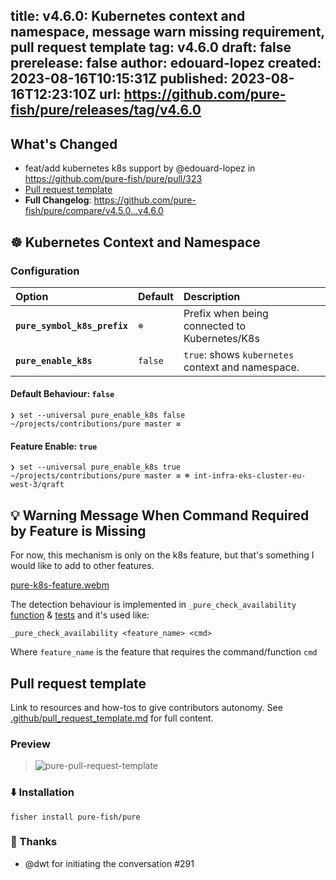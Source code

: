 title:	v4.6.0: Kubernetes context and namespace, message warn missing requirement, pull request template
tag:	v4.6.0
draft:	false
prerelease:	false
author:	edouard-lopez
created:	2023-08-16T10:15:31Z
published:	2023-08-16T12:23:10Z
url:	https://github.com/pure-fish/pure/releases/tag/v4.6.0
--
## What's Changed
* feat/add kubernetes k8s support by @edouard-lopez in https://github.com/pure-fish/pure/pull/323
* [Pull request template][pr-template]
* **Full Changelog**: https://github.com/pure-fish/pure/compare/v4.5.0...v4.6.0

## :wheel_of_dharma: Kubernetes Context and Namespace

### Configuration

| Option                                         | Default | Description                                                                                     |
| :--------------------------------------------- | :------ | :---------------------------------------------------------------------------------------------- |
| **`pure_symbol_k8s_prefix`**           | `☸`     | Prefix when being connected to Kubernetes/K8s                       |
| **`pure_enable_k8s`**                                    | `false` | `true`: shows `kubernetes` context and namespace.                                                                                                                   |

#### Default Behaviour: `false`

```shell
❯ set --universal pure_enable_k8s false
~/projects/contributions/pure master ≡
```

#### Feature Enable: `true`

```shell
❯ set --universal pure_enable_k8s true
~/projects/contributions/pure master ≡ ☸ int-infra-eks-cluster-eu-west-3/qraft
```

## :bulb: Warning Message When Command Required by Feature is Missing

For now, this mechanism is only on the k8s feature, but that's something I would like to add to other features. 

[pure-k8s-feature.webm](https://github.com/pure-fish/pure/assets/1212392/a81bdc2f-8a18-401c-bff0-cb727f98aba7)

The detection behaviour is implemented in `_pure_check_availability` [function][code] & [tests][test] and it's used like:

```fish
_pure_check_availability <feature_name> <cmd>
```
Where `feature_name` is the feature that requires the command/function `cmd`

## Pull request template

Link to resources and how-tos to give contributors autonomy. See [.github/pull_request_template.md][pr-template] for full content.

### Preview

> ![pure-pull-request-template](https://github.com/pure-fish/pure/assets/1212392/bff97f39-cebe-42a3-9e75-f05a1cea2195)


### :arrow_down:  Installation

	fisher install pure-fish/pure

### :clap: Thanks

* @dwt for initiating the conversation #291

[pr-template]: https://github.com/pure-fish/pure/blob/596d0aa4c35355c77ad720ad52defa7dfcacd712/.github/pull_request_template.md
[code]: https://github.com/pure-fish/pure/blob/master/functions/_pure_check_availability.fish
[test]: https://github.com/pure-fish/pure/blob/master/tests/_pure_check_availability.test.fish

